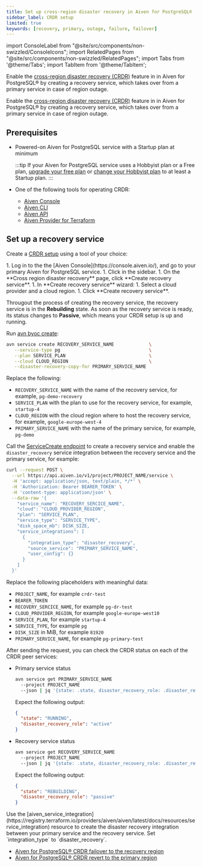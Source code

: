 ```yaml
---
title: Set up cross-region disaster recovery in Aiven for PostgreSQL®
sidebar_label: CRDR setup
limited: true
keywords: [recovery, primary, outage, failure, failover]
---
```


import ConsoleLabel from "@site/src/components/non-swizzled/ConsoleIcons";
import RelatedPages from "@site/src/components/non-swizzled/RelatedPages";
import Tabs from '@theme/Tabs';
import TabItem from '@theme/TabItem';

Enable the [cross-region disaster recovery (CRDR)](/docs/products/postgresql/crdr/crdr-overview) feature in in Aiven for PostgreSQL® by creating a recovery service, which takes over from a primary service in case of region outage.

Enable the [cross-region disaster recovery (CRDR)](/docs/products/postgresql/crdr/crdr-overview) feature in in Aiven for PostgreSQL® by creating a recovery service, which takes over from a primary service in case of region outage.

## Prerequisites

- Powered-on Aiven for PostgreSQL service with a Startup plan at minimum

  :::tip
  If your Aiven for PostgreSQL service uses a Hobbyist plan or a Free plan,
  [upgrade your free plan](/docs/platform/concepts/free-plan#upgrading-and-downgrading) or
  [change your Hobbyist plan](/docs/platform/howto/scale-services) to at least a Startup
  plan.
  :::

- One of the following tools for operating CRDR:
  - [Aiven Console](https://console.aiven.io/)
  - [Aiven CLI](/docs/tools/cli)
  - [Aiven API](/docs/tools/api)
  - [Aiven Provider for Terraform](https://registry.terraform.io/providers/aiven/aiven/latest/docs)

## Set up a recovery service

Create a [CRDR setup](/docs/products/postgresql/crdr/crdr-overview#crdr-setup) using
a tool of your choice:

<Tabs groupId="group1">
<TabItem value="console" label="Aiven Console" default>
1. Log in to the the [Aiven Console](https://console.aiven.io/), and go to your primary
   Aiven for PostgreSQL service.
1. Click <ConsoleLabel name="disasterrecovery"/> in the sidebar.
1. On the **Cross region disaster recovery** page, click **Create recovery service**.
1. In **Create recovery service** wizard:
   1. Select a cloud provider and a cloud region.
   1. Click **Create recovery service**.

Througout the process of creating the recovery service, the recovery service is in the
**Rebuilding** state. As soon as the recovery service is ready, its status changes to
**Passive**, which means your CRDR setup is up and running.

</TabItem>
<TabItem value="cli" label="Aiven CLI">

Run [avn byoc create](/docs/tools/cli/service-cli#avn-cli-service-create):

```bash
avn service create RECOVERY_SERVICE_NAME             \
   --service-type pg                                 \
   --plan SERVICE_PLAN                               \
   --cloud CLOUD_REGION                              \
   --disaster-recovery-copy-for PRIMARY_SERVICE_NAME
```

Replace the following:

- `RECOVERY_SERVICE_NAME` with the name of the recovery service, for example,
  `pg-demo-recovery`
- `SERVICE_PLAN` with the plan to use for the recovery service, for example, `startup-4`
- `CLOUD_REGION` with the cloud region where to host the recovery service, for example,
  `google-europe-west-4`
- `PRIMARY_SERVICE_NAME` with the name of the primary service, for example, `pg-demo`

</TabItem>
<TabItem value="api" label="Aiven API">

Call the
[ServiceCreate endpoint](https://api.aiven.io/doc/#tag/Service/operation/ServiceCreate) to
create a recovery service and enable the `disaster_recovery` service integration between
the recovery service and the primary service, for example:

```bash {14}
curl --request POST \
  --url https://api.aiven.io/v1/project/PROJECT_NAME/service \
  -H 'accept: application/json, text/plain, */*' \
  -H 'Authorization: Bearer BEARER_TOKEN' \
  -H 'content-type: application/json' \
  --data-raw '{
    "service_name": "RECOVERY_SERCICE_NAME",
    "cloud": "CLOUD_PROVIDER_REGION",
    "plan": "SERVICE_PLAN",
    "service_type": "SERVICE_TYPE",
    "disk_space_mb": DISK_SIZE,
    "service_integrations": [
      {
        "integration_type": "disaster_recovery",
        "source_service": "PRIMARY_SERVICE_NAME",
        "user_config": {}
      }
    ]
  }'
```

Replace the following placeholders with meaningful data:

- `PROJECT_NAME`, for example `crdr-test`
- `BEARER_TOKEN`
- `RECOVERY_SERCICE_NAME`, for example `pg-dr-test`
- `CLOUD_PROVIDER_REGION`, for example `google-europe-west10`
- `SERVICE_PLAN`, for example `startup-4`
- `SERVICE_TYPE`, for example `pg`
- `DISK_SIZE` in MiB, for example `81920`
- `PRIMARY_SERVICE_NAME`, for example `pg-primary-test`

After sending the request, you can check the CRDR status on each of the CRDR peer services:

- Primary service status

  ```bash
  avn service get PRIMARY_SERVICE_NAME
    --project PROJECT_NAME
    --json | jq '{state: .state, disaster_recovery_role: .disaster_recovery_role}'
  ```

  Expect the following output:

  ```json
  {
    "state": "RUNNING",
    "disaster_recovery_role": "active"
  }
  ```

- Recovery service status

  ```bash
  avn service get RECOVERY_SERVICE_NAME
    --project PROJECT_NAME
    --json | jq '{state: .state, disaster_recovery_role: .disaster_recovery_role}'
  ```

  Expect the following output:

  ```json
  {
    "state": "REBUILDING",
    "disaster_recovery_role": "passive"
  }
  ```

</TabItem>
<TabItem value="tf" label="Aiven Provider for Terraform">
Use the
[aiven_service_integration](https://registry.terraform.io/providers/aiven/aiven/latest/docs/resources/service_integration)
resource to create the disaster recovery integration between your primary service and
the recovery service. Set `integration_type` to `disaster_recovery`.
</TabItem>
</Tabs>

<RelatedPages/>

- [Aiven for PostgreSQL® CRDR failover to the recovery region](/docs/products/postgresql/crdr/failover/crdr-failover-to-recovery)
- [Aiven for PostgreSQL® CRDR revert to the primary region](/docs/products/postgresql/crdr/failover/crdr-revert-to-primary)
